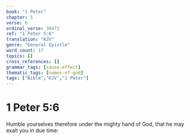 ```yaml
---
book: "1 Peter"
chapter: 5
verse: 6
ordinal_verse: 30472
ref: "1 Peter 5:6"
translation: "KJV"
genre: "General Epistle"
word_count: 17
topics: []
cross_references: []
grammar_tags: [cause-effect]
thematic_tags: [names-of-god]
tags: ["Bible","KJV","1 Peter"]
---
```


# 1 Peter 5:6

Humble yourselves therefore under the mighty hand of God, that he may exalt you in due time:
